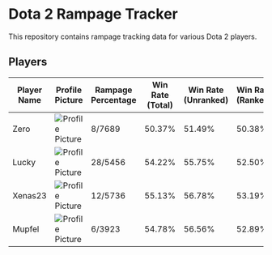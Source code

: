 # Dota 2 Rampage Tracker
This repository contains rampage tracking data for various Dota 2 players.

## Players
| Player Name | Profile Picture | Rampage Percentage | Win Rate (Total) | Win Rate (Unranked) | Win Rate (Ranked) | Rampage File |
|-------------|-----------------|--------------------|------------------|---------------------|-------------------|--------------|
| Zero | ![Profile Picture](https://avatars.steamstatic.com/c0a975434fc5b15f662cbe8214fc898c493b55ea_full.jpg) | 8/7689| 50.37% | 51.49% | 50.38% | [Rampages](.//home/runner/work/Dota2RampageTracker/Dota2RampageTracker/Players/183063377/Rampages.md) |
| Lucky | ![Profile Picture](https://avatars.steamstatic.com/1191c81a57194f64acfcda94f0fd0cb94e92eff7_full.jpg) | 28/5456| 54.22% | 55.75% | 52.50% | [Rampages](.//home/runner/work/Dota2RampageTracker/Dota2RampageTracker/Players/308948139/Rampages.md) |
| Xenas23 | ![Profile Picture](https://avatars.steamstatic.com/16392e7c2bf30770c48c4b989eef4a19f237d548_full.jpg) | 12/5736| 55.13% | 56.78% | 53.19% | [Rampages](.//home/runner/work/Dota2RampageTracker/Dota2RampageTracker/Players/181342370/Rampages.md) |
| Mupfel | ![Profile Picture](https://avatars.steamstatic.com/5975408a7d136abfeb6160943f0db7743d542d54_full.jpg) | 6/3923| 54.78% | 56.56% | 52.89% | [Rampages](.//home/runner/work/Dota2RampageTracker/Dota2RampageTracker/Players/131232145/Rampages.md) |
